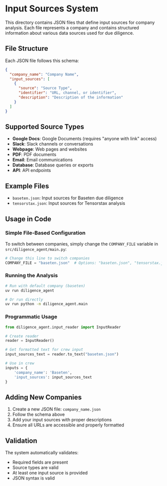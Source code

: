 # Input Sources System

This directory contains JSON files that define input sources for company analysis. Each file represents a company and contains structured information about various data sources used for due diligence.

## File Structure

Each JSON file follows this schema:

```json
{
  "company_name": "Company Name",
  "input_sources": [
    {
      "source": "Source Type",
      "identifier": "URL, channel, or identifier",
      "description": "Description of the information"
    }
  ]
}
```

## Supported Source Types

- **Google Docs**: Google Documents (requires "anyone with link" access)
- **Slack**: Slack channels or conversations
- **Webpage**: Web pages and websites
- **PDF**: PDF documents
- **Email**: Email communications
- **Database**: Database queries or exports
- **API**: API endpoints

## Example Files

- `baseten.json`: Input sources for Baseten due diligence
- `tensorstax.json`: Input sources for Tensorstax analysis

## Usage in Code

### Simple File-Based Configuration
To switch between companies, simply change the `COMPANY_FILE` variable in `src/diligence_agent/main.py`:

```python
# Change this line to switch companies
COMPANY_FILE = "baseten.json"  # Options: "baseten.json", "tensorstax.json"
```

### Running the Analysis
```bash
# Run with default company (baseten)
uv run diligence_agent

# Or run directly
uv run python -m diligence_agent.main
```

### Programmatic Usage
```python
from diligence_agent.input_reader import InputReader

# Create reader
reader = InputReader()

# Get formatted text for crew input
input_sources_text = reader.to_text("baseten.json")

# Use in crew
inputs = {
    'company_name': 'Baseten',
    'input_sources': input_sources_text
}
```

## Adding New Companies

1. Create a new JSON file: `company_name.json`
2. Follow the schema above
3. Add your input sources with proper descriptions
4. Ensure all URLs are accessible and properly formatted

## Validation

The system automatically validates:
- Required fields are present
- Source types are valid
- At least one input source is provided
- JSON syntax is valid
